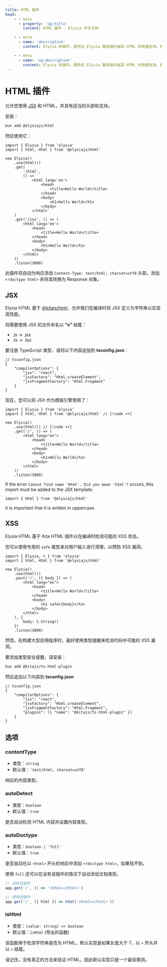 ```yaml
---
title: HTML 插件
head:
    - - meta
      - property: 'og:title'
        content: HTML 插件 - Elysia 中文文档

    - - meta
      - name: 'description'
        content: Elysia 的插件，提供在 Elysia 服务器中返回 HTML 的快捷支持。使用命令 "bun add @elysiajs/html" 安装插件。

    - - meta
      - name: 'og:description'
        content: Elysia 的插件，提供在 Elysia 服务器中返回 HTML 的快捷支持。使用命令 "bun add @elysiajs/html" 安装插件。
---
```


# HTML 插件

允许您使用 [JSX](#jsx) 和 HTML，并具有适当的头部和支持。

安装：

```bash
bun add @elysiajs/html
```

然后使用它：

```tsx
import { Elysia } from 'elysia'
import { html, Html } from '@elysiajs/html'

new Elysia()
    .use(html())
    .get(
        '/html',
        () => `
            <html lang='en'>
                <head>
                    <title>Hello World</title>
                </head>
                <body>
                    <h1>Hello World</h1>
                </body>
            </html>`
    )
    .get('/jsx', () => (
        <html lang='en'>
            <head>
                <title>Hello World</title>
            </head>
            <body>
                <h1>Hello World</h1>
            </body>
        </html>
    ))
    .listen(3000)
```

此插件将自动为响应添加 `Content-Type: text/html; charset=utf8` 头部，添加 `<!doctype html>` 并将其转换为 Response 对象。

## JSX
Elysia HTML 基于 [@kitajs/html](https://github.com/kitajs/html)，允许我们在编译时将 JSX 定义为字符串以实现高性能。

将需要使用 JSX 的文件命名以 **“x”** 结尾：
- .js -> .jsx
- .ts -> .tsx

要注册 TypeScript 类型，请将以下内容追加到 **tsconfig.json**：
```jsonc
// tsconfig.json
{
    "compilerOptions": {
        "jsx": "react",
        "jsxFactory": "Html.createElement",
        "jsxFragmentFactory": "Html.Fragment"
    }
}
```

现在，您可以将 JSX 作为模板引擎使用了：
```tsx
import { Elysia } from 'elysia'
import { html, Html } from '@elysiajs/html' // [!code ++]

new Elysia()
    .use(html()) // [!code ++]
    .get('/', () => (
        <html lang="en">
            <head>
                <title>Hello World</title>
            </head>
            <body>
                <h1>Hello World</h1>
            </body>
        </html>
    ))
    .listen(3000)
```

If the error `Cannot find name 'Html'. Did you mean 'html'?` occurs, this import must be added to the JSX template:
```tsx
import { Html } from '@elysiajs/html'
```

It is important that it is written in uppercase.

## XSS
Elysia HTML 基于 Kita HTML 插件以在编译时检测可能的 XSS 攻击。

您可以使用专用的 `safe` 属性来对用户输入进行清理，以预防 XSS 漏洞。
```tsx
import { Elysia, t } from 'elysia'
import { html, Html } from '@elysiajs/html'

new Elysia()
    .use(html())
    .post('/', ({ body }) => (
        <html lang="en">
            <head>
                <title>Hello World</title>
            </head>
            <body>
                <h1 safe>{body}</h1>
            </body>
        </html>
    ), {
        body: t.String()
    })
    .listen(3000)
```

然而，在构建大型应用程序时，最好使用类型提醒来检测代码中可能的 XSS 漏洞。

要添加类型安全提醒，请安装：
```sh
bun add @kitajs/ts-html-plugin
```

然后追加以下内容到 **tsconfig.json**
```jsonc
// tsconfig.json
{
    "compilerOptions": {
        "jsx": "react",
        "jsxFactory": "Html.createElement",
        "jsxFragmentFactory": "Html.Fragment",
        "plugins": [{ "name": "@kitajs/ts-html-plugin" }]
    }
}
```

## 选项

### contentType

-   类型：`string`
-   默认值：`'text/html; charset=utf8'`

响应的内容类型。

### autoDetect

-   类型：`boolean`
-   默认值：`true`

是否自动检测 HTML 内容并设置内容类型。

### autoDoctype

-   类型：`boolean | 'full'`
-   默认值：`true`

是否自动在以 `<html>` 开头的响应中添加 `<!doctype html>`，如果找不到。

使用 `full` 还可以在没有该插件的情况下自动添加文档类型。

```ts
// 没有该插件
app.get('/', () => '<html></html>')

// 使用该插件
app.get('/', ({ html }) => html('<html></html>'))
```

### isHtml

-   类型：`(value: string) => boolean`
-   默认值：`isHtml` (导出的函数)

该函数用于检测字符串是否为 HTML。默认实现是如果长度大于 7，以 `<` 开头并以 `>` 结尾。

请记住，没有真正的方法来验证 HTML，因此默认实现只是一个最佳猜测。